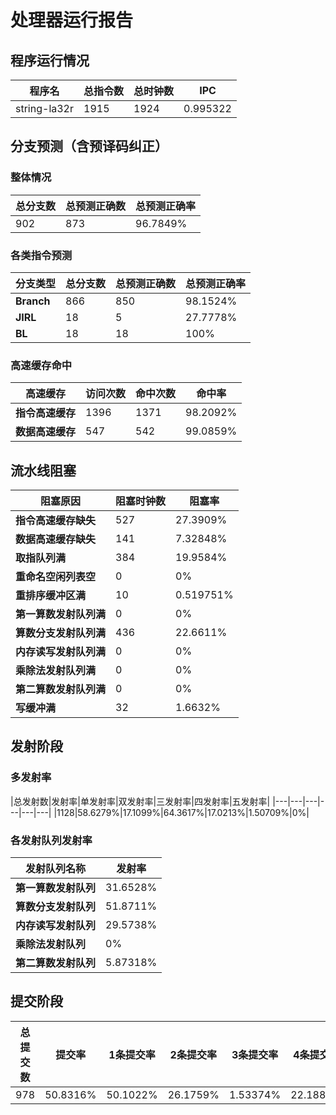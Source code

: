 # 处理器运行报告
## 程序运行情况
|程序名|总指令数|总时钟数|IPC|
|---|---|---|---|
|string-la32r|1915|1924|0.995322|

## 分支预测（含预译码纠正）
### 整体情况
|总分支数|总预测正确数|总预测正确率|
|---|---|---|
|902|873|96.7849%|

### 各类指令预测
|分支类型|总分支数|总预测正确数|总预测正确率|
|---|---|---|---|
|**Branch**| 866 | 850 | 98.1524%|
|**JIRL**| 18 | 5 | 27.7778%|
|**BL**| 18 | 18 | 100%|

### 高速缓存命中
|高速缓存|访问次数|命中次数|命中率|
|---|---|---|---|
|**指令高速缓存**| 1396 | 1371 | 98.2092%|
|**数据高速缓存**| 547 | 542 | 99.0859%|
## 流水线阻塞
|阻塞原因|阻塞时钟数|阻塞率|
|---|---|---|
|**指令高速缓存缺失**| 527 | 27.3909%|
|**数据高速缓存缺失**| 141 | 7.32848%|
|**取指队列满**| 384 | 19.9584%|
|**重命名空闲列表空**|0 | 0%|
|**重排序缓冲区满**|10 | 0.519751%|
|**第一算数发射队列满**|0 | 0%|
|**算数分支发射队列满**|436 | 22.6611%|
|**内存读写发射队列满**|0 | 0%|
|**乘除法发射队列满**|0 | 0%|
|**第二算数发射队列满**|0 | 0%|
|**写缓冲满**|32 | 1.6632%|

## 发射阶段
### 多发射率
|总发射数|发射率|单发射率|双发射率|三发射率|四发射率|五发射率|
|---|---|---|---|---|---|
|1128|58.6279%|17.1099%|64.3617%|17.0213%|1.50709%|0%|

### 各发射队列发射率
|发射队列名称|发射率|
|---|---|
|**第一算数发射队列**|31.6528%|
|**算数分支发射队列**|51.8711%|
|**内存读写发射队列**|29.5738%|
|**乘除法发射队列**|0%|
|**第二算数发射队列**|5.87318%|

## 提交阶段
|总提交数|提交率|1条提交率|2条提交率|3条提交率|4条提交率|
|---|---|---|---|---|---|
|978|50.8316%|50.1022%|26.1759%|1.53374%|22.1881%|
